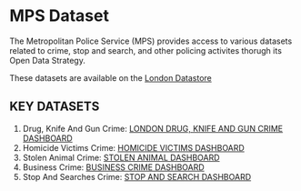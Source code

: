 # MPS Dataset

The Metropolitan Police Service (MPS) provides access to various datasets related to crime, stop and search, and other policing activites thorugh its Open Data Strategy. 

These datasets are available on the [London Datastore](https://data.london.gov.uk/publisher/mps)

## KEY DATASETS
1. Drug, Knife And Gun Crime: [LONDON DRUG, KNIFE AND GUN CRIME DASHBOARD](https://public.tableau.com/app/profile/mazeda5979/viz/LondonCrimes_17308231063750/Dashboard1)
2. Homicide Victims Crime: [HOMICIDE VICTIMS DASHBOARD](https://public.tableau.com/app/profile/mazeda5979/viz/HomicideVictims/Dashboard1)
3. Stolen Animal Crime: [STOLEN ANIMAL DASHBOARD](https://public.tableau.com/app/profile/mazeda5979/viz/StolenAnimals/Dashboard1)
4. Business Crime: [BUSINESS CRIME DASHBOARD](https://public.tableau.com/app/profile/mazeda5979/viz/MPSBUSINESSCRIMES/Dashboard2)
5. Stop And Searches Crime: [STOP AND SEARCH DASHBOARD](https://public.tableau.com/app/profile/mazeda5979/viz/STOPANDSEARCH_17521589068160/Dashboard1) 

